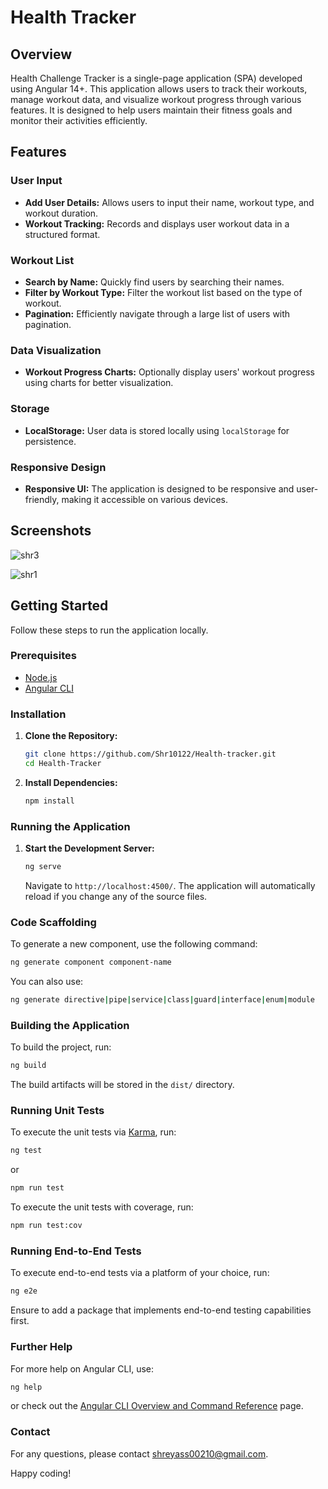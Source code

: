 # Health Tracker

## Overview

Health Challenge Tracker is a single-page application (SPA) developed using Angular 14+. This application allows users to track their workouts, manage workout data, and visualize workout progress through various features. It is designed to help users maintain their fitness goals and monitor their activities efficiently.

## Features

### User Input
- **Add User Details:** Allows users to input their name, workout type, and workout duration.
- **Workout Tracking:** Records and displays user workout data in a structured format.

### Workout List
- **Search by Name:** Quickly find users by searching their names.
- **Filter by Workout Type:** Filter the workout list based on the type of workout.
- **Pagination:** Efficiently navigate through a large list of users with pagination.

### Data Visualization
- **Workout Progress Charts:** Optionally display users' workout progress using charts for better visualization.

### Storage
- **LocalStorage:** User data is stored locally using `localStorage` for persistence.

### Responsive Design
- **Responsive UI:** The application is designed to be responsive and user-friendly, making it accessible on various devices.

## Screenshots

![shr3](https://github.com/user-attachments/assets/eac0f64c-53e8-4618-860f-afd51c0b8826)

![shr1](https://github.com/user-attachments/assets/1de749b8-846d-4995-9fb8-305f5182a8fd)

## Getting Started

Follow these steps to run the application locally.

### Prerequisites

- [Node.js](https://nodejs.org/en/)
- [Angular CLI](https://angular.io/cli)

### Installation

1. **Clone the Repository:**
    ```sh
    git clone https://github.com/Shr10122/Health-tracker.git
    cd Health-Tracker
    ```

2. **Install Dependencies:**
    ```sh
    npm install
    ```

### Running the Application

1. **Start the Development Server:**
    ```sh
    ng serve
    ```
    Navigate to `http://localhost:4500/`. The application will automatically reload if you change any of the source files.

### Code Scaffolding

To generate a new component, use the following command:
```sh
ng generate component component-name
```
You can also use:
```sh
ng generate directive|pipe|service|class|guard|interface|enum|module
```

### Building the Application

To build the project, run:
```sh
ng build
```
The build artifacts will be stored in the `dist/` directory.

### Running Unit Tests

To execute the unit tests via [Karma](https://karma-runner.github.io), run:
```sh
ng test
```
or
```sh
npm run test
```
To execute the unit tests with coverage, run:
```sh
npm run test:cov
```

### Running End-to-End Tests

To execute end-to-end tests via a platform of your choice, run:
```sh
ng e2e
```
Ensure to add a package that implements end-to-end testing capabilities first.

### Further Help

For more help on Angular CLI, use:
```sh
ng help
```
or check out the [Angular CLI Overview and Command Reference](https://angular.io/cli) page.


### Contact

For any questions, please contact [shreyass00210@gmail.com](shreyass00210@gmail.com).

Happy coding!
